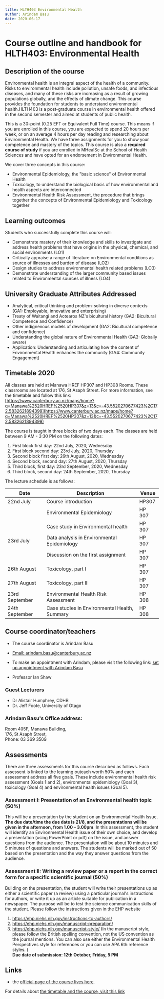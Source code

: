 ```yaml
---
title: HLTH403 Environmental Health
author: Arindam Basu
date: 2020-06-17
---
```


# Course outline and handbook for HLTH403: Environmental Health

## Description of the course

Environmental health is an integral aspect of the health of a community. Risks to environmental health include pollution, unsafe foods, and infectious diseases, and many of these risks are increasing as a result of growing populations globally, and the effects of climate change. This course provides the foundation for students to understand environmental health.HLTH403 is a post-graduate course in environmental health offered in the second semester and aimed at students of public health.

This is a 30-point (0.25 EFT or Equivalent Full Time) course. 
This means if you are enrolled in this course, 
you are expected to spend 20 hours per week, 
or on an average 4 hours per day reading and researching about Environmental Health. 
We have three assignments for you to show your competence and mastery of the topics. 
This course is also a **required course of study** if you are enrolled in MHealSc at the School of Health Sciences and have opted for an endorsement in Environmental Health.

We cover three concepts in this course:

- Environmental Epidemiology, the "basic science" of Environmental Health
- Toxicology, to understand the biological basis of how environmental and health aspects are interconnected
- Environmental Health Risk Assessment, the procedure that brings together the concepts of Environmental Epidemiology and Toxicology together

## Learning outcomes
Students who successfully complete this course will:

- Demonstrate mastery of their knowledge and skills to investigate and address health problems that have origins in the physical, chemical, and social environments (LO1) 
- Critically appraise a range of literature on Environmental conditions as source of illnesses and burden of disease (LO2)
- Design studies to address environmental health related problems (LO3)
- Demonstrate understanding of the larger community based issues related to Environmental sources of illness (LO4)

## University Graduate Attributes Addressed
- Analytical, critical thinking and problem-solving in diverse contexts (GA1: Employable, innovative and enterprising)
- Treaty of Waitangi and Aotearoa NZ's bicultural history (GA2: Bicultural Competence and Confidence)
- Other indignenous models of development (GA2: Bicultural competence and confidence)
- Understanding the global nature of Environmental Health (GA3: Globally aware)
- Application: Understanding and articulating how the content of Environmental Health enhances the community (GA4: Community Engagement)

## Timetable 2020

All classes are held at Manawa HREF HP307 and HP308 Rooms. 
These classrooms are located at 176, St Asaph Street.
For more information, see the timetable and follow this link:
[https://www.canterbury.ac.nz/maps/home?q=Manawa%2520HREF%2520HP307&z=13&c=-43.5520270677423%2C172.5832621894399](https://www.canterbury.ac.nz/maps/home?q=Manawa%2520HREF%2520HP307&z=13&c=-43.5520270677423%2C172.5832621894399)

The course is taught in three blocks of two days each. 
The classes are held between 9 AM - 3:30 PM on the following dates:

1. First block first day: 22nd July, 2020, Wednesday
2. First block second day: 23rd July, 2020, Thursday
3. Second block first day: 26th August, 2020, Wednesday
4. Second block, second day: 27th August, 2020, Thursday
5. Third block, first day: 23rd September, 2020, Wednesday
6. Third block, second day: 24th September, 2020, Thursday

The lecture schedule is as follows:

| Date           | Description                                   | Venue  |
| -------------- | --------------------------------------------- | ------ |
| 22nd July      | Course introduction                           | HP307  |
|                | Environmental Epidemiology                    | HP 307 |
|                | Case study in Environmental health            | HP 307 |
| 23rd July      | Data analysis in Environmental Epidemiology   | HP 307 |
|                | Discussion on the first assignment            | HP 307 |
| 26th August    | Toxicology, part I                            | HP 307 |
| 27th August    | Toxicology, part II                           | HP 307 |
| 23rd September | Environmental Health Risk Assessment          | HP 308 |
| 24th September | Case studies in Environmental Health, Summary | HP 308 |


## Course coordinator/teachers
- The course coordinator is Arindam Basu
- [Email: arindam.basu@canterbury.ac.nz](mailto:arindam.basu@canterbury.ac.nz)
- To make an appointment with Arindam, please visit the following link: [set up appointment with Arindam Basu](https://appoint.ly/s/arin_basu/face_to_face_meeting)

- Professor Ian Shaw

### Guest Lecturers
- Dr Alistair Humphrey, CDHB
- Dr. Jeff Foote, University of Otago

### Arindam Basu's Office address:
Room 405F, Manawa Building,  
176, St Asaph Street,  
Phone: 03 369 3509

## Assessments
There are three assessments for this course described as follows.
Each assessent is linked to the learning outeach worth 50% and each assessment address all five goals. These include environmental health risk assessment (Goals 1 and 2), environmental epidemiology (Goal 3), toxicology (Goal 4) and environmental health issues (Goal 5).

### Assessment I: Presentation of an Environmental health topic  (50%)
This will be a presentation by the student on an Environmental Health Issue. **The due date/time the due date is 21/8, and the presentations will be given in the afternoon, from 1.00 – 3.00pm**. In this assessment, the student will identify an Environmental Health issue of their own choice, and develop a presentation (using PowerPoint or pdf) on the issue, and answer questions from the audience. The presentation will be about 10 minutes and 5 minutes of questions and answers. The students will be marked out of 50 based on the presentation and the way they answer questions from the audience.

### Assessment II: Writing a review paper or a report in the correct form for a specific scientific journal (50%)
Building on the presentation, the student will write their presentations up as either a scientific paper (a review) using a particular journal's instructions for authors, or write it up as an article suitable for publication in a newspaper. The purpose will be to test the science communication skills of the student.
Please follow the instructions given in the EHP website
1. https://ehp.niehs.nih.gov/instructions-to-authors/
2. https://ehp.niehs.nih.gov/manuscript-preparation/
3. https://ehp.niehs.nih.gov/manuscript-style/
(In the manuscript style,
please follow the British spelling convention, not the US convention as the journal mentions. You can also use either the Environmental Health Perspectives style for references or you can use APA 6th reference styles. )  
**Due date of submission: 12th October, Friday, 5 PM**



## Links
- the [official page of the course lives here](https://learn.canterbury.ac.nz/course/view.php?id=7186). 

For details about [the timetable and the course, visit this link](http://www.canterbury.ac.nz/courseinfo/GetCourseDetails.aspx?course=HLTH403&occurrence=17S2(D))








